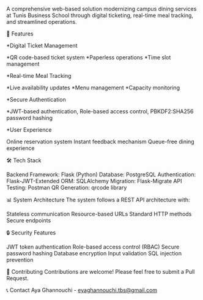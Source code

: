 A comprehensive web-based solution modernizing campus dining services at Tunis Business School through digital ticketing, real-time meal tracking, and streamlined operations.

🚀 Features

*Digital Ticket Management

*QR code-based ticket system *Paperless operations *Time slot management

*Real-time Meal Tracking

*Live availability updates *Menu management *Capacity monitoring

*Secure Authentication

*JWT-based authentication, Role-based access control, PBKDF2:SHA256 password hashing

*User Experience

Online reservation system Instant feedback mechanism Queue-free dining experience

🛠️ Tech Stack

Backend Framework: Flask (Python) Database: PostgreSQL Authentication: Flask-JWT-Extended ORM: SQLAlchemy Migration: Flask-Migrate API Testing: Postman QR Generation: qrcode library

📊 System Architecture The system follows a REST API architecture with:

Stateless communication Resource-based URLs Standard HTTP methods Secure endpoints

🔒 Security Features

JWT token authentication Role-based access control (RBAC) Secure password hashing Database encryption Input validation SQL injection prevention

👥 Contributing Contributions are welcome! Please feel free to submit a Pull Request.

📞 Contact Aya Ghannouchi - eyaghannouchi.tbs@gmail.com
